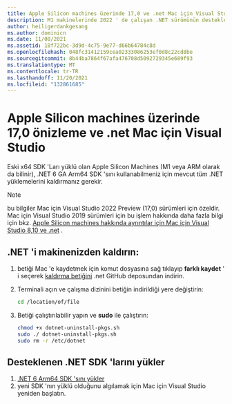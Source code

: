 ```yaml
---
title: Apple Silicon machines üzerinde 17,0 ve .net Mac için Visual Studio
description: M1 makinelerinde 2022 ' de çalışan .NET sürümünün desteklenen sürümlerini alma adımları.
author: heiligerdankgesang
ms.author: dominicn
ms.date: 11/08/2021
ms.assetid: 18f722bc-3d9d-4c75-9e77-d66b64784c8d
ms.openlocfilehash: 048fc31412159cea02333086253ef0d8c22cd8be
ms.sourcegitcommit: 8b44ba7864f67afa476708d5092729345e689f93
ms.translationtype: MT
ms.contentlocale: tr-TR
ms.lasthandoff: 11/20/2021
ms.locfileid: "132861685"
---
```

# <a name="visual-studio-for-mac-170-previews-and-net-on-apple-silicon-machines"></a>Apple Silicon machines üzerinde 17,0 önizleme ve .net Mac için Visual Studio

Eski x64 SDK 'Ları yüklü olan Apple Silicon Machines (M1 veya ARM olarak da bilinir), .NET 6 GA Arm64 SDK 'sını kullanabilmeniz için mevcut tüm .NET yüklemelerini kaldırmanız gerekir.  

> [!NOTE]
> bu bilgiler Mac için Visual Studio 2022 Preview (17,0) sürümleri için özeldir. Mac için Visual Studio 2019 sürümleri için bu işlem hakkında daha fazla bilgi için bkz. [Apple Silicon machines hakkında ayrıntılar için Mac için Visual Studio 8,10 ve .net](/visualstudio/mac/uninstall-net-2019) .

## <a name="uninstall-net-from-your-machine"></a>.NET 'i makinenizden kaldırın: 

1. betiği Mac 'e kaydetmek için komut dosyasına sağ tıklayıp **farklı kaydet** ' i seçerek [kaldırma betiğini](https://github.com/dotnet/sdk/blob/main/scripts/obtain/uninstall/dotnet-uninstall-pkgs.sh) .net GitHub deposundan indirin.
2. Terminali açın ve çalışma dizinini betiğin indirildiği yere değiştirin:
 
    ```bash
    cd /location/of/file
    ```
3. Betiği çalıştırılabilir yapın ve **sudo** ile çalıştırın:

    ```bash
    chmod +x dotnet-uninstall-pkgs.sh 
    sudo ./ dotnet-uninstall-pkgs.sh
    sudo rm -r /etc/dotnet
    ```  

## <a name="install-supported-net-sdks"></a>Desteklenen .NET SDK 'larını yükler

1. [.NET 6 Arm64 SDK 'sını yükler](https://download.visualstudio.microsoft.com/download/pr/ed60d37e-7842-4fc2-8250-2bd66073d79e/725d486e04d27e45d2b41c687dc35f49/dotnet-sdk-6.0.100-osx-arm64.pkg)
2. yeni SDK 'nın yüklü olduğunu algılamak için Mac için Visual Studio yeniden başlatın. 

